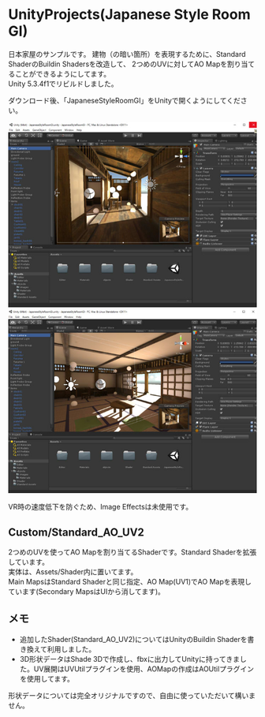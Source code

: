 # UnityProjects(Japanese Style Room GI)

日本家屋のサンプルです。
建物（の暗い箇所）を表現するために、Standard ShaderのBuildin Shadersを改造して、
2つめのUVに対してAO Mapを割り当てることができるようにしてます。  
Unity 5.3.4f1でリビルドしました。  

ダウンロード後、「JapaneseStyleRoomGI」をUnityで開くようにしてください。  

<img src="https://github.com/ft-lab/UnityProjects/blob/master/wiki_images/Jpanese_style_room_GI.jpg"/>  
<img src="https://github.com/ft-lab/UnityProjects/blob/master/wiki_images/Jpanese_style_room_GI2.jpg"/>  

VR時の速度低下を防ぐため、Image Effectsは未使用です。

## Custom/Standard_AO_UV2

2つめのUVを使ってAO Mapを割り当てるShaderです。Standard Shaderを拡張しています。  
実体は、Assets/Shader内に置いてます。   
Main MapsはStandard Shaderと同じ指定、AO Map(UV1)でAO Mapを表現しています(Secondary MapsはUIから消してます)。  

## メモ

* 追加したShader(Standard_AO_UV2)についてはUnityのBuildin Shaderを書き換えて利用しました。  
* 3D形状データはShade 3Dで作成し、fbxに出力してUnityに持ってきました。UV展開はUVUtilプラグインを使用、AOMapの作成はAOUtilプラグインを使用してます。

形状データについては完全オリジナルですので、自由に使っていただいて構いません。  
